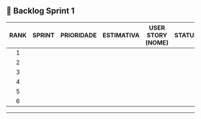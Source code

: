 ## 📜 Backlog Sprint 1

| RANK | SPRINT | PRIORIDADE | ESTIMATIVA | USER STORY (NOME)                                             | STATUS |
|:----:|:------:|:----------:|:----------:|:-------------------------------------------------------------:|:------:|
| 1    |       |             |            |                                                               |        |
| 2    |       |             |            |                                                               |        |
| 3    |       |             |            |                                                               |        |
| 4    |       |             |            |                                                               |        |
| 5    |       |             |            |                                                               |        |
| 6    |       |             |            |                                                               |        |


---
